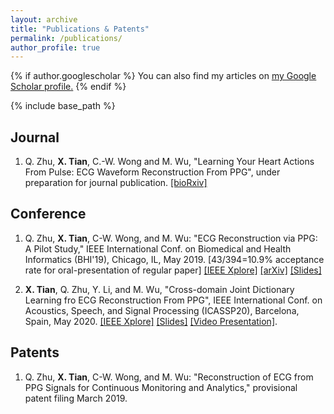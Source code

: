 ```yaml
---
layout: archive
title: "Publications & Patents"
permalink: /publications/
author_profile: true
---
```


{% if author.googlescholar %}
  You can also find my articles on <u><a href="{{author.googlescholar}}">my Google Scholar profile</a>.</u>
{% endif %}

{% include base_path %}

## Journal
1. Q. Zhu, **X. Tian**, C.-W. Wong and M. Wu, "Learning Your Heart Actions From Pulse: ECG Waveform Reconstruction From PPG", under preparation for journal publication. [[bioRxiv]](https://www.biorxiv.org/content/10.1101/815258v1)

## Conference
1. Q. Zhu, **X. Tian**, C-W. Wong, and M. Wu: "ECG Reconstruction via PPG: A Pilot Study," IEEE International Conf. on Biomedical and Health Informatics (BHI'19), Chicago, IL, May 2019. [43/394=10.9% acceptance rate for oral-presentation of regular paper] [[IEEE Xplore]](https://ieeexplore.ieee.org/document/8834612) [[arXiv]](https://arxiv.org/abs/1904.10481) [[Slides]](https://sigport.org/documents/ecg-reconstruction-ppg-pilot-study)

2. **X. Tian**, Q. Zhu, Y. Li, and M. Wu, "Cross-domain Joint Dictionary Learning fro ECG Reconstruction From PPG", IEEE International Conf. on Acoustics, Speech, and Signal Processing (ICASSP20), Barcelona, Spain, May 2020. [[IEEE Xplore]](https://ieeexplore.ieee.org/document/9054242) [[Slides]](https://sigport.org/documents/cross-domain-joint-dictionary-learning-ecg-reconstruction-ppg) [[Video Presentation]](https://youtu.be/3K5BkITTU-c).

## Patents
1. Q. Zhu, **X. Tian**, C-W. Wong, and M. Wu: "Reconstruction of ECG from PPG Signals for Continuous Monitoring and Analytics," provisional patent filing March 2019. 
